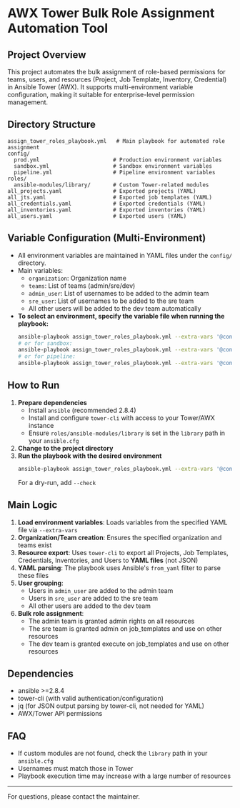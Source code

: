 # AWX Tower Bulk Role Assignment Automation Tool

## Project Overview
This project automates the bulk assignment of role-based permissions for teams, users, and resources (Project, Job Template, Inventory, Credential) in Ansible Tower (AWX). It supports multi-environment variable configuration, making it suitable for enterprise-level permission management.

## Directory Structure
```
assign_tower_roles_playbook.yml   # Main playbook for automated role assignment
config/
  prod.yml                       # Production environment variables
  sandbox.yml                    # Sandbox environment variables
  pipeline.yml                   # Pipeline environment variables
roles/
  ansible-modules/library/       # Custom Tower-related modules
all_projects.yaml                # Exported projects (YAML)
all_jts.yaml                     # Exported job templates (YAML)
all_credentials.yaml             # Exported credentials (YAML)
all_inventories.yaml             # Exported inventories (YAML)
all_users.yaml                   # Exported users (YAML)
```

## Variable Configuration (Multi-Environment)
- All environment variables are maintained in YAML files under the `config/` directory.
- Main variables:
  - `organization`: Organization name
  - `teams`: List of teams (admin/sre/dev)
  - `admin_user`: List of usernames to be added to the admin team
  - `sre_user`: List of usernames to be added to the sre team
  - All other users will be added to the dev team automatically
- **To select an environment, specify the variable file when running the playbook:**
  ```sh
  ansible-playbook assign_tower_roles_playbook.yml --extra-vars '@config/prod.yml'
  # or for sandbox:
  ansible-playbook assign_tower_roles_playbook.yml --extra-vars '@config/sandbox.yml'
  # or for pipeline:
  ansible-playbook assign_tower_roles_playbook.yml --extra-vars '@config/pipeline.yml'
  ```

## How to Run
1. **Prepare dependencies**
   - Install `ansible` (recommended 2.8.4)
   - Install and configure `tower-cli` with access to your Tower/AWX instance
   - Ensure `roles/ansible-modules/library` is set in the `library` path in your `ansible.cfg`
2. **Change to the project directory**
3. **Run the playbook with the desired environment**
   ```sh
   ansible-playbook assign_tower_roles_playbook.yml --extra-vars '@config/prod.yml'
   ```
   For a dry-run, add `--check`

## Main Logic
1. **Load environment variables**: Loads variables from the specified YAML file via `--extra-vars`
2. **Organization/Team creation**: Ensures the specified organization and teams exist
3. **Resource export**: Uses `tower-cli` to export all Projects, Job Templates, Credentials, Inventories, and Users to **YAML files** (not JSON)
4. **YAML parsing**: The playbook uses Ansible's `from_yaml` filter to parse these files
5. **User grouping**:
   - Users in `admin_user` are added to the admin team
   - Users in `sre_user` are added to the sre team
   - All other users are added to the dev team
6. **Bulk role assignment**:
   - The admin team is granted admin rights on all resources
   - The sre team is granted admin on job_templates and use on other resources
   - The dev team is granted execute on job_templates and use on other resources

## Dependencies
- ansible >=2.8.4
- tower-cli (with valid authentication/configuration)
- jq (for JSON output parsing by tower-cli, not needed for YAML)
- AWX/Tower API permissions

## FAQ
- If custom modules are not found, check the `library` path in your `ansible.cfg`
- Usernames must match those in Tower
- Playbook execution time may increase with a large number of resources

---
For questions, please contact the maintainer. 